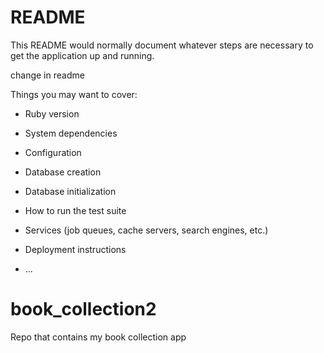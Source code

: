 # README

This README would normally document whatever steps are necessary to get the
application up and running.

change in readme

Things you may want to cover:

* Ruby version

* System dependencies

* Configuration

* Database creation

* Database initialization

* How to run the test suite

* Services (job queues, cache servers, search engines, etc.)

* Deployment instructions

* ...
# book_collection2
Repo that contains my book collection app
